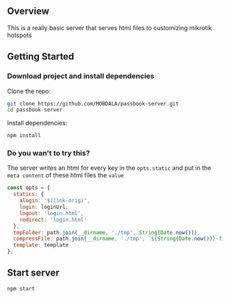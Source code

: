 ## Overview
This is a really basic server that serves html files to customizing mikrotik hotspots

## Getting Started

### Download project and install dependencies
Clone the repo:
```sh
git clone https://github.com/MOBDALA/passbook-server.git
cd passbook-server
```

Install dependencies:
```sh
npm install
```

### Do you wan't to try this?
The server writes an html for every key in the `opts.static` and put in the `meta content` of these html files the `value`

```js
const opts = {
  statics: {
    alogin: '$(link-orig)',
    login: loginUrl,
    logout: 'login.html',
    redirect: 'login.html'
  },
  tmpFolder: path.join(__dirname, './tmp', String(Date.now())),
  compressFile: path.join(__dirname, './tmp', `${String(Date.now())}-file.zip`),
  template: template
};
```

## Start server
```sh
npm start
```
